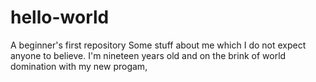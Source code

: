 # hello-world
A beginner's first repository
Some stuff about me which I do not expect anyone to believe.
I'm nineteen years old and on the brink of world domination with my new progam,
